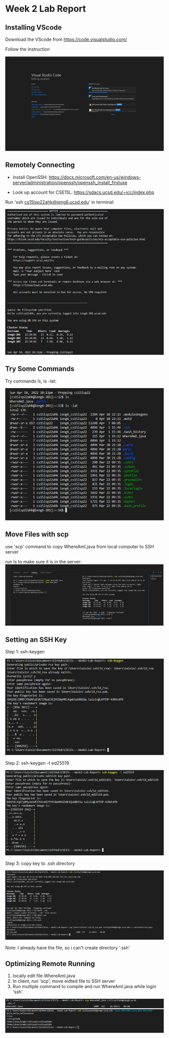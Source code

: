 # Week 2 Lab Report


## Installing VScode


Download the VScode from https://code.visualstudio.com/

Follow the instruction

![image](VScode.png)


## Remotely Connecting

* Install OpenSSH:
https://docs.microsoft.com/en-us/windows-server/administration/openssh/openssh_install_firstuse

* Look up account for CSE15L: 
https://sdacs.ucsd.edu/~icc/index.php

Run 'ssh cs15lsp22ahk@ieng6.ucsd.edu' in terminal:

![image](login.png)


## Try Some Commands

Try commands ls, ls -lat:

![image](try.png)


## Move Files with scp

use 'scp' command to copy WhereAmI.java from local computer to SSH server

run ls to make sure it is in the server:
![image](move.png)


## Setting an SSH Key

Step 1: ssh-keygen

![image](setKey.png)

Step 2: ssh-keygen -t ed25519

![image](Set.png)

Step 3: copy key to .ssh directory

![image](copy.png)

Note: I already have the file, so i can't create directory '.ssh'


## Optimizing Remote Running

1. locally edit file WhereAmI.java
2. In client, run 'scp', move eidted file to SSH server
3. Run multiple command to compile and run WhereAmI.java while login 'ssh'. 

![image](run1.png)
![image](run2.png)

